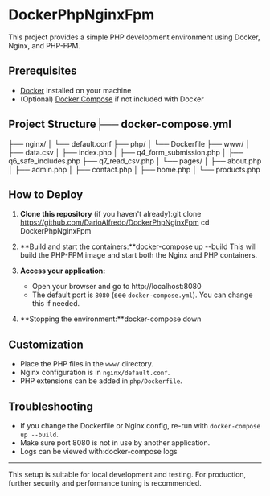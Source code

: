 ﻿# DockerPhpNginxFpm

This project provides a simple PHP development environment using Docker, Nginx, and PHP-FPM.

## Prerequisites
- [Docker](https://www.docker.com/products/docker-desktop) installed on your machine
- (Optional) [Docker Compose](https://docs.docker.com/compose/) if not included with Docker

## Project Structure├── docker-compose.yml
├── nginx/
│   └── default.conf
├── php/
│   └── Dockerfile
├── www/
│   ├── data.csv
│   ├── index.php
│   ├── q4_form_submission.php
│   ├── q6_safe_includes.php
    ├── q7_read_csv.php
│   └── pages/
│       ├── about.php
│       ├── admin.php
│       ├── contact.php
│       ├── home.php
│       └── products.php
## How to Deploy

1. **Clone this repository** (if you haven't already):git clone https://github.com/DarioAlfredo/DockerPhpNginxFpm
cd DockerPhpNginxFpm
2. **Build and start the containers:**docker-compose up --build   This will build the PHP-FPM image and start both the Nginx and PHP containers.

3. **Access your application:**
   - Open your browser and go to http://localhost:8080
   - The default port is `8080` (see `docker-compose.yml`). You can change this if needed.

4. **Stopping the environment:**docker-compose down
## Customization
- Place the PHP files in the `www/` directory.
- Nginx configuration is in `nginx/default.conf`.
- PHP extensions can be added in `php/Dockerfile`.

## Troubleshooting
- If you change the Dockerfile or Nginx config, re-run with `docker-compose up --build`.
- Make sure port 8080 is not in use by another application.
- Logs can be viewed with:docker-compose logs
---

This setup is suitable for local development and testing. For production, further security and performance tuning is recommended.
